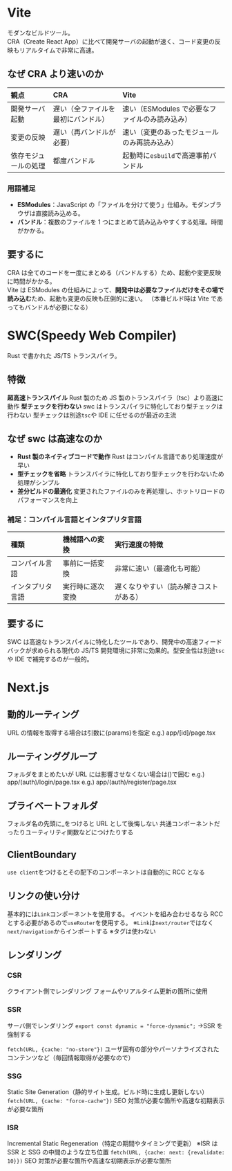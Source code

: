 # Vite

モダンなビルドツール。  
CRA（Create React App）に比べて開発サーバの起動が速く、コード変更の反映もリアルタイムで非常に高速。

## なぜ CRA より速いのか

| 観点                 | CRA                                | Vite                                           |
| :------------------- | :--------------------------------- | :--------------------------------------------- |
| 開発サーバ起動       | 遅い（全ファイルを最初にバンドル） | 速い（ESModules で必要なファイルのみ読み込み） |
| 変更の反映           | 遅い（再バンドルが必要）           | 速い（変更のあったモジュールのみ再読み込み）   |
| 依存モジュールの処理 | 都度バンドル                       | 起動時に`esbuild`で高速事前バンドル            |

### 用語補足

- **ESModules**：JavaScript の「ファイルを分けて使う」仕組み。モダンブラウザは直接読み込める。
- **バンドル**：複数のファイルを 1 つにまとめて読み込みやすくする処理。時間がかかる。

## 要するに

CRA は全てのコードを一度にまとめる（バンドルする）ため、起動や変更反映に時間がかかる。  
Vite は ESModules の仕組みによって、**開発中は必要なファイルだけをその場で読み込む**ため、起動も変更の反映も圧倒的に速い。
（本番ビルド時は Vite であってもバンドルが必要になる）

# SWC(Speedy Web Compiler)

Rust で書かれた JS/TS トランスパイラ。

## 特徴

**超高速トランスパイル**
Rust 製のため JS 製のトランスパイラ（tsc）より高速に動作
**型チェックを行わない**
swc はトランスパイラに特化しており型チェックは行わない
型チェックは別途`tsc`や IDE に任せるのが最近の主流

## なぜ swc は高速なのか

- **Rust 製のネイティブコードで動作**
  Rust はコンパイル言語であり処理速度が早い
- **型チェックを省略**
  トランスパイラに特化しており型チェックを行わないため処理がシンプル
- **差分ビルドの最適化**
  変更されたファイルのみを再処理し、ホットリロードのパフォーマンスを向上

### 補足：コンパイル言語とインタプリタ言語

| 種類             | 機械語への変換   | 実行速度の特徴                         |
| :--------------- | :--------------- | :------------------------------------- |
| コンパイル言語   | 事前に一括変換   | 非常に速い（最適化も可能）             |
| インタプリタ言語 | 実行時に逐次変換 | 遅くなりやすい（読み解きコストがある） |

## 要するに

SWC は高速なトランスパイルに特化したツールであり、開発中の高速フィードバックが求められる現代の JS/TS 開発環境に非常に効果的。型安全性は別途`tsc`や IDE で補完するのが一般的。

# Next.js

## 動的ルーティング

URL の情報を取得する場合は引数に{params}を指定
e.g.) app/[id]/page.tsx

## ルーティンググループ

フォルダをまとめたいが URL には影響させなくない場合は()で囲む
e.g.) app/(auth)/login/page.tsx
e.g.) app/(auth)/register/page.tsx

## プライベートフォルダ

フォルダ名の先頭に\_をつけると URL として後悔しない
共通コンポーネントだったりユーティリティ関数などにつけたりする

## ClientBoundary

`use client`をつけるとその配下のコンポーネントは自動的に RCC となる

## リンクの使い分け

基本的には`Link`コンポーネントを使用する。
イベントを組み合わせるなら RCC とする必要があるので`useRouter`を使用する。
※`Link`は`next/router`ではなく`next/navigation`からインポートする
※<a>タグは使わない

## レンダリング

### CSR

クライアント側でレンダリング
フォームやリアルタイム更新の箇所に使用

### SSR

サーバ側でレンダリング
`export const dynamic = "force-dynamic";`
->SSR を強制する

`fetch(URL, {cache: "no-store"})`
ユーザ固有の部分やパーソナライズされたコンテンツなど（毎回情報取得が必要なので）

### SSG

Static Site Generation（静的サイト生成。ビルド時に生成し更新しない）
`fetch(URL, {cache: "force-cache"})`
SEO 対策が必要な箇所や高速な初期表示が必要な箇所

### ISR

Incremental Static Regeneration（特定の期間やタイミングで更新）
※ISR は SSR と SSG の中間のような立ち位置
`fetch(URL, {cache: next: {revalidate: 10}})`
SEO 対策が必要な箇所や高速な初期表示が必要な箇所
